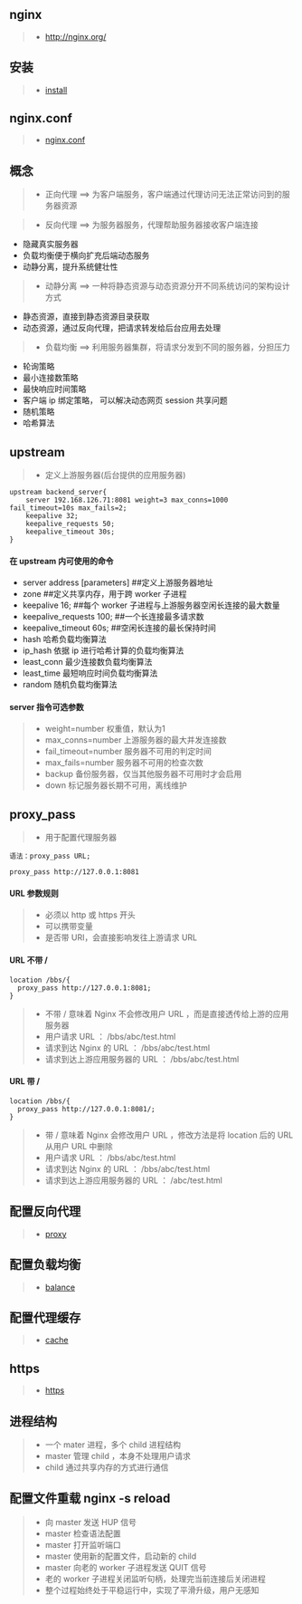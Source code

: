 ## nginx
>- http://nginx.org/

## 安装
>- [install](./README.install.md)

## nginx.conf
>- [nginx.conf](./README.nginx.conf.md)

## 概念
>- 正向代理 ==> 为客户端服务，客户端通过代理访问无法正常访问到的服务器资源

>- 反向代理 ==> 为服务器服务，代理帮助服务器接收客户端连接
* 隐藏真实服务器
* 负载均衡便于横向扩充后端动态服务
* 动静分离，提升系统健壮性

>- 动静分离 ==> 一种将静态资源与动态资源分开不同系统访问的架构设计方式
* 静态资源，直接到静态资源目录获取
* 动态资源，通过反向代理，把请求转发给后台应用去处理

>- 负载均衡 ==> 利用服务器集群，将请求分发到不同的服务器，分担压力
* 轮询策略
* 最小连接数策略
* 最快响应时间策略
* 客户端 ip 绑定策略， 可以解决动态网页 session 共享问题
* 随机策略
* 哈希算法

## upstream
>- 定义上游服务器(后台提供的应用服务器)

```
upstream backend_server{
	server 192.168.126.71:8081 weight=3 max_conns=1000 fail_timeout=10s max_fails=2;
	keepalive 32;
	keepalive_requests 50;
	keepalive_timeout 30s;
}
```

#### 在 upstream 内可使用的命令
* server address [parameters]  ##定义上游服务器地址 
* zone  ##定义共享内存，用于跨 worker 子进程
* keepalive 16; ##每个 worker 子进程与上游服务器空闲长连接的最大数量
* keepalive_requests 100; ##一个长连接最多请求数
* keepalive_timeout 60s; ##空闲长连接的最长保持时间
* hash 哈希负载均衡算法
* ip_hash 依据 ip 进行哈希计算的负载均衡算法
* least_conn 最少连接数负载均衡算法
* least_time 最短响应时间负载均衡算法
* random 随机负载均衡算法

#### server 指令可选参数
>- weight=number 权重值，默认为1 
>- max_conns=number 上游服务器的最大并发连接数
>- fail_timeout=number 服务器不可用的判定时间
>- max_fails=number 服务器不可用的检查次数
>- backup 备份服务器，仅当其他服务器不可用时才会启用
>- down 标记服务器长期不可用，离线维护


## proxy_pass 
>- 用于配置代理服务器

```
语法：proxy_pass URL;

proxy_pass http://127.0.0.1:8081
```
 
#### URL 参数规则
>- 必须以 http 或 https 开头
>- 可以携带变量
>- 是否带 URI，会直接影响发往上游请求 URL

#### URL 不带 /
```
location /bbs/{
  proxy_pass http://127.0.0.1:8081;
}

``` 
>- 不带 / 意味着 Nginx 不会修改用户 URL ，而是直接透传给上游的应用服务器
>- 用户请求 URL ： /bbs/abc/test.html
>- 请求到达 Nginx 的 URL ： /bbs/abc/test.html 
>- 请求到达上游应用服务器的 URL ： /bbs/abc/test.html 

#### URL 带 /
```
location /bbs/{
  proxy_pass http://127.0.0.1:8081/;
}
```

>- 带 / 意味着 Nginx 会修改用户 URL ，修改方法是将 location 后的 URL 从用户 URL 中删除
>- 用户请求 URL ： /bbs/abc/test.html
>- 请求到达 Nginx 的 URL ： /bbs/abc/test.html 
>- 请求到达上游应用服务器的 URL ： /abc/test.html

## 配置反向代理
>- [proxy](./README.proxy.md)

## 配置负载均衡
>- [balance](./README.balance.md)

## 配置代理缓存
>- [cache](./README.cache.md)

## https 
>- [https](./README.https.md)

## 进程结构
>- 一个 mater 进程，多个 child 进程结构
>- master 管理 child ，本身不处理用户请求
>- child 通过共享内存的方式进行通信

## 配置文件重载 nginx -s reload
>- 向 master 发送 HUP 信号
>- master 检查语法配置
>- master 打开监听端口
>- master 使用新的配置文件，启动新的 child 
>- master 向老的 worker 子进程发送 QUIT 信号
>- 老的 worker 子进程关闭监听句柄，处理完当前连接后关闭进程
>- 整个过程始终处于平稳运行中，实现了平滑升级，用户无感知
